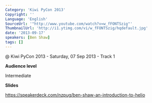 ```yaml
---
Category: 'Kiwi PyCon 2013'
Copyright: ''
Language: 'English'
SourceUrl: '"http://www.youtube.com/watch?v=w_fFONTSzig"'
ThumbnailUrl: 'http://i1.ytimg.com/vi/w_fFONTSzig/hqdefault.jpg'
date: '2013-09-17'
speakers: [Ben Shaw]
tags: []
---
```

@ Kiwi PyCon 2013 - Saturday, 07 Sep 2013 - Track 1

**Audience level**

Intermediate

**Slides**

https://speakerdeck.com/nzpug/ben-shaw-an-introduction-to-helio